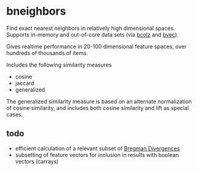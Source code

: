 # bneighbors
Find exact nearest neighbors in relatively high dimensional spaces. Supports
in-memory and out-of-core data sets (via [bcolz](https://github.com/Blosc/bcolz)
and [bvec](https://github.com/waylonflinn/bvec)).

Gives realtime performance in 20-100 dimensional feature spaces, over hundreds of
thousands of items.

Includes the following similarity measures

* cosine
* jaccard
* generalized


The generalized similarity measure is based on an alternate normalization of
cosine similarity, and includes both cosine similarity and lift as special cases.


## todo
* efficient calculation of a relevant subset of
[Bregman Divergences](https://en.wikipedia.org/wiki/Bregman_divergence)
* subsetting of feature vectors for inclusion in results with boolean vectors (carrays)
